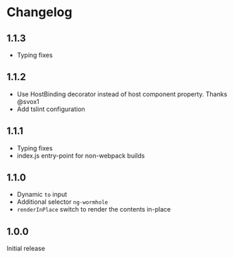 # Changelog

## 1.1.3

- Typing fixes

## 1.1.2

- Use HostBinding decorator instead of host component property. Thanks @svox1
- Add tslint configuration

## 1.1.1

- Typing fixes
- index.js entry-point for non-webpack builds

## 1.1.0

- Dynamic `to` input
- Additional selector `ng-wormhole`
- `renderInPlace` switch to render the contents in-place

## 1.0.0

Initial release
